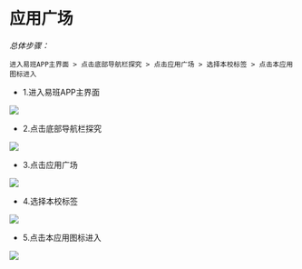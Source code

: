 # 应用广场

*总体步骤：*

`进入易班APP主界面 > 点击底部导航栏探究 > 点击应用广场 > 选择本校标签 > 点击本应用图标进入`

- 1.进入易班APP主界面

![](https://tva1.sinaimg.cn/large/006y8mN6ly1g6t69mt8nbj30i00v20w2.jpg)

- 2.点击底部导航栏探究

![](https://tva1.sinaimg.cn/large/006y8mN6ly1g6t6knqo9xj30hw0uqn0j.jpg)

- 3.点击应用广场

![](https://tva1.sinaimg.cn/large/006y8mN6ly1g6t6uf3wckj30hs0uoq43.jpg)

- 4.选择本校标签

![](https://tva1.sinaimg.cn/large/006y8mN6ly1g6t6vgrz1nj30hw0ukae0.jpg)

- 5.点击本应用图标进入

![](https://tva1.sinaimg.cn/large/006y8mN6ly1g6t6wf72xcj30hu0uogoz.jpg)
